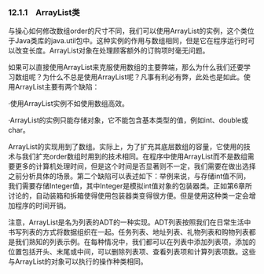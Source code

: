    

### 12.1.1　ArrayList类

与操心如何修改数组order的尺寸不同，我们可以使用ArrayList的实例，这个类位于Java类库的java.util包中。这种实例的作用与数组相同，但是它在程序运行时可以改变长度。ArrayList对象在处理顾客额外的订购项时毫无问题。

如果可以直接使用ArrayList来克服使用数组的主要弊端，那么为什么我们还要学习数组呢？为什么不总是使用ArrayList呢？凡事有利必有弊，此处也是如此。使用ArrayList主要有两个缺陷：

·使用ArrayList实例不如使用数组高效。

·ArrayList的实例只能存储对象，它不能包含基本类型的值，例如int、double或char。

ArrayList的实现用到了数组。实际上，为了扩充其底层数组的容量，它使用的技术与我们扩充order数组时用到的技术相同。在程序中使用ArrayList而不是数组需要更多的计算机处理时间，但是这个时间是否显著则不一定，我们需要在做出选择之前分析具体的场景。第二个缺陷可以表述如下：举例来说，与存储int值不同，我们需要存储Integer值，其中Integer是模拟int值对象的包装器类。正如第6章所讨论的，自动装箱和拆箱使得使用包装器类变得很方便。但是使用这种类一定会增加程序的时间开销。

注意，ArrayList是名为列表的ADT的一种实现。ADT列表按照我们在日常生活中书写列表的方式将数据组织在一起。任务列表、地址列表、礼物列表和购物列表都是我们熟知的列表示例。在每种情况中，我们都可以在列表中添加列表项，添加的位置包括开头、末尾或中间，可以删除列表项、查看列表项和计算列表项数。这些与ArrayList的对象可以执行的操作种类相同。